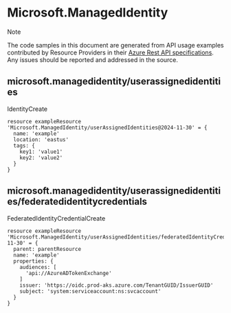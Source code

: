 # Microsoft.ManagedIdentity
  
> [!NOTE]
> The code samples in this document are generated from API usage examples contributed by Resource Providers in their [Azure Rest API specifications](https://github.com/Azure/azure-rest-api-specs). Any issues should be reported and addressed in the source.


## microsoft.managedidentity/userassignedidentities

IdentityCreate
```bicep
resource exampleResource 'Microsoft.ManagedIdentity/userAssignedIdentities@2024-11-30' = {
  name: 'example'
  location: 'eastus'
  tags: {
    key1: 'value1'
    key2: 'value2'
  }
}
```

## microsoft.managedidentity/userassignedidentities/federatedidentitycredentials

FederatedIdentityCredentialCreate
```bicep
resource exampleResource 'Microsoft.ManagedIdentity/userAssignedIdentities/federatedIdentityCredentials@2024-11-30' = {
  parent: parentResource 
  name: 'example'
  properties: {
    audiences: [
      'api://AzureADTokenExchange'
    ]
    issuer: 'https://oidc.prod-aks.azure.com/TenantGUID/IssuerGUID'
    subject: 'system:serviceaccount:ns:svcaccount'
  }
}
```
